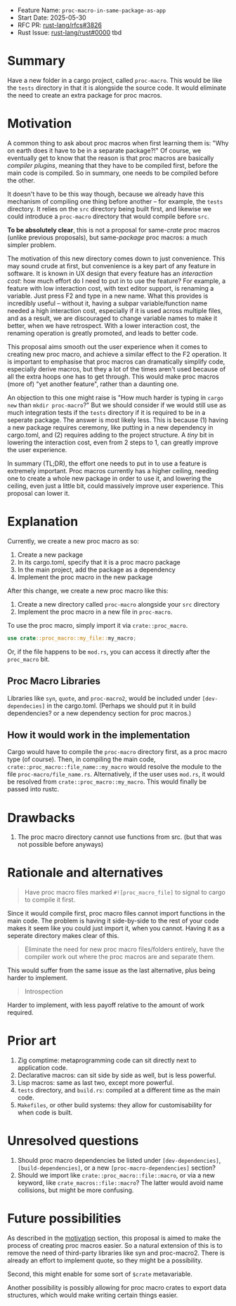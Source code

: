 - Feature Name: `proc-macro-in-same-package-as-app`
- Start Date: 2025-05-30
- RFC PR: [rust-lang/rfcs#3826](https://github.com/rust-lang/rfcs/pull/3826)
- Rust Issue: [rust-lang/rust#0000](https://github.com/rust-lang/rust/issues/0000) tbd

# Summary
[summary]: #summary

Have a new folder in a cargo project, called `proc-macro`. This would be like the `tests` directory in that it is alongside the source code. It would eliminate the need to create an extra package for proc macros.

# Motivation
[motivation]: #motivation

A common thing to ask about proc macros when first learning them is: "Why on earth does it have to be in a separate package?!" Of course, we eventually get to know that the reason is that proc macros are basically *compiler plugins*, meaning that they have to be compiled first, before the main code is compiled. So in summary, one needs to be compiled before the other.

It doesn't have to be this way though, because we already have this mechanism of compiling one thing before another – for example, the `tests` directory. It relies on the `src` directory being built first, and likewise we could introduce a `proc-macro` directory that would compile before `src`.

**To be absolutely clear**, this is not a proposal for same-*crate* proc macros (unlike previous proposals), but same-*package* proc macros: a much simpler problem. 

The motivation of this new directory comes down to just convenience. This may sound crude at first, but convenience is a key part of any feature in software. It is known in UX design that every feature has an *interaction cost*: how much effort do I need to put in to use the feature? For example, a feature with low interaction cost, with text editor support, is renaming a variable. Just press F2 and type in a new name. What this provides is incredibly useful – without it, having a subpar variable/function name needed a high interaction cost, especially if it is used across multiple files, and as a result, we are discouraged to change variable names to make it better, when we have retrospect. With a lower interaction cost, the renaming operation is greatly promoted, and leads to better code.

This proposal aims smooth out the user experience when it comes to creating new proc macro, and achieve a similar effect to the F2 operation. It is important to emphasise that proc macros can dramatically simplify code, especially derive macros, but they a lot of the times aren't used because of all the extra hoops one has to get through. This would make proc macros (more of) "yet another feature", rather than a daunting one.

An objection to this one might raise is "How much harder is typing in `cargo new` than `mkdir proc-macro`?" But we should consider if we would still use as much integration tests if the `tests` directory if it is required to be in a seperate package. The answer is most likely less. This is because (1) having a new package requires ceremony, like putting in a new dependency in cargo.toml, and (2) requires adding to the project structure. A *tiny* bit in lowering the interaction cost, even from 2 steps to 1, can greatly improve the user experience. 

In summary (TL;DR), the effort one needs to put in to use a feature is extremely important. Proc macros currently has a higher ceiling, needing one to create a whole new package in order to use it, and lowering the ceiling, even just a little bit, could massively improve user experience. This proposal can lower it.

# Explanation
[explanation]: #explanation

Currently, we create a new proc macro as so:
1. Create a new package
2. In its cargo.toml, specify that it is a proc macro package
3. In the main project, add the package as a dependency
4. Implement the proc macro in the new package

After this change, we create a new proc macro like this:
1. Create a new directory called `proc-macro` alongside your `src` directory
2. Implement the proc macro in a new file in `proc-macro`.

To use the proc macro, simply import it via `crate::proc_macro`.
```rust
use crate::proc_macro::my_file::my_macro;
```
Or, if the file happens to be `mod.rs`, you can access it directly after the `proc_macro` bit.

## Proc Macro Libraries
Libraries like `syn`, `quote`, and `proc-macro2`, would be included under `[dev-dependecies]` in the cargo.toml. (Perhaps we should put it in build dependencies? or a new dependency section for proc macros.)

## How it would work in the implementation
Cargo would have to compile the `proc-macro` directory first, as a proc macro type (of course). Then, in compiling the main code, `crate::proc_macro::file_name::my_macro` would resolve the module to the file `proc-macro/file_name.rs`. Alternatively, if the user uses `mod.rs`, it would be resolved from `crate::proc_macro::my_macro`. This would finally be passed into rustc.

# Drawbacks
[drawbacks]: #drawbacks

1. The proc macro directory cannot use functions from src. (but that was not possible before anyways)

# Rationale and alternatives
[rationale-and-alternatives]: #rationale-and-alternatives

> Have proc macro files marked `#![proc_macro_file]` to signal to cargo to compile it first.

Since it would compile first, proc macro files cannot import functions in the main code. The problem is having it side-by-side to the rest of your code makes it seem like you could just import it, when you cannot. Having it as a seperate directory makes clear of this.

> Eliminate the need for new proc macro files/folders entirely, have the compiler work out where the proc macros are and separate them.

This would suffer from the same issue as the last alternative, plus being harder to implement.

> Introspection

Harder to implement, with less payoff relative to the amount of work required. 

# Prior art
[prior-art]: #prior-art

1. Zig comptime: metaprogramming code can sit directly next to application code.
2. Declarative macros: can sit side by side as well, but is less powerful.
3. Lisp macros: same as last two, except more powerful.
4. `tests` directory, and `build.rs`: compiled at a different time as the main code.
5. `Makefiles`, or other build systems: they allow for customisability for when code is built.

# Unresolved questions
[unresolved-questions]: #unresolved-questions

1. Should proc macro dependencies be listed under `[dev-dependencies]`, `[build-dependencies]`, or a new `[proc-macro-dependencies]` section?
2. Should we import like `crate::proc_macro::file::macro`, or via a new keyword, like `crate_macros::file::macro`? The latter would avoid name collisions, but might be more confusing.

# Future possibilities
[future-possibilities]: #future-possibilities

As described in the [motivation] section, this proposal is aimed to make the process of creating proc macros easier. So a natural extension of this is to remove the need of third-party libraries like syn and proc-macro2. There is already an effort to implement quote, so they might be a possibility.

Second, this might enable for some sort of `$crate` metavariable.

Another possibility is possibly allowing for proc macro crates to export data structures, which would make writing certain things easier.